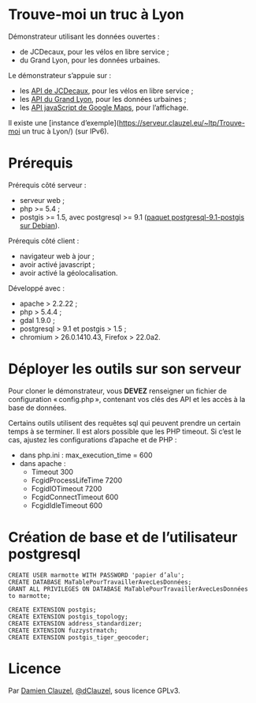Trouve-moi un truc à Lyon
=========================

Démonstrateur utilisant les données ouvertes :

* de JCDecaux, pour les vélos en libre service ;
* du Grand Lyon, pour les données urbaines.

Le démonstrateur s’appuie sur :

* les [API de JCDecaux](https://developer.JCDecaux.com/#/opendata/), pour les vélos en libre service ;
* les [API du Grand Lyon](http://catalogue.data.GrandLyon.com/), pour les données urbaines ;
* les [API javaScript de Google Maps](https://developers.google.com/maps/documentation/javascript/reference), pour l’affichage.

Il existe une [instance d’exemple](https://serveur.clauzel.eu/~ltp/Trouve-moi un truc à Lyon/) (sur IPv6).

Prérequis
=========

Prérequis côté serveur :

* serveur web ;
* php >= 5.4 ;
* postgis >= 1.5, avec postgresql >= 9.1 ([paquet postgresql-9.1-postgis sur Debian](apt://postgresql-9.1-postgis)).

Prérequis côté client :

* navigateur web à jour ;
* avoir activé javascript ;
* avoir activé la géolocalisation.

Développé avec :

* apache > 2.2.22 ;
* php > 5.4.4 ;
* gdal 1.9.0 ;
* postgresql > 9.1 et postgis > 1.5 ;
* chromium > 26.0.1410.43, Firefox > 22.0a2.

Déployer les outils sur son serveur
===================================

Pour cloner le démonstrateur, vous **DEVEZ** renseigner un fichier de configuration « config.php », contenant vos clés des API et les accès à la base de données.

Certains outils utilisent des requêtes sql qui peuvent prendre un certain temps à se terminer. Il est alors possible que les PHP timeout. Si c’est le cas, ajustez les configurations d’apache et de PHP :

* dans php.ini : max_execution_time = 600
* dans apache :
    * Timeout 300
    * FcgidProcessLifeTime 7200
    * FcgidIOTimeout  7200
    * FcgidConnectTimeout 600
    * FcgidIdleTimeout 600


Création de base et de l’utilisateur postgresql
===============================================

	CREATE USER marmotte WITH PASSWORD 'papier d’alu';
	CREATE DATABASE MaTablePourTravaillerAvecLesDonnées;
	GRANT ALL PRIVILEGES ON DATABASE MaTablePourTravaillerAvecLesDonnées to marmotte;

	CREATE EXTENSION postgis;
	CREATE EXTENSION postgis_topology;
	CREATE EXTENSION address_standardizer;
	CREATE EXTENSION fuzzystrmatch;
	CREATE EXTENSION postgis_tiger_geocoder;
	

Licence
=======

Par [Damien Clauzel](https://Damien.Clauzel.eu), [@dClauzel](https://Twitter.com/dClauzel), sous licence GPLv3.
